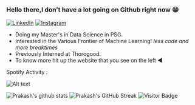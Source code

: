 ### Hello there,I don't have a lot going on Github right now :grin:
<p align ="left">
  <a href="https://www.linkedin.com/in/prakash-baburaj-761074173/">
<img src="https://img.shields.io/badge/-LinkedIn-%233781da" alt="LinkedIn"/></a>
  <a href="https://www.instagram.com/pranksterprakash/">
<img src="https://img.shields.io/badge/-Instagram-%23eb13a5" alt="Instagram" /></a> 
</p>
  
* Doing my Master's in Data Science in PSG.
* Interested in the Various Frontier of Machine Learning! *less code and more breaktimes*
* Previously Interned at Thorogood.
* To know more hit up the website that you see on the left :arrow_backward:

Spotify Activity :

![Alt text](https://spotify-recently-played-readme.vercel.app/api?user=pranksterprakash)

![Prakash's github stats](https://github-readme-stats.vercel.app/api?username=prakashclt)
![Prakash's GitHub Streak](https://github-readme-streak-stats.herokuapp.com/?user=prakashclt) 
![Visitor Badge](https://visitor-badge.laobi.icu/badge?page_id=prakashclt)



